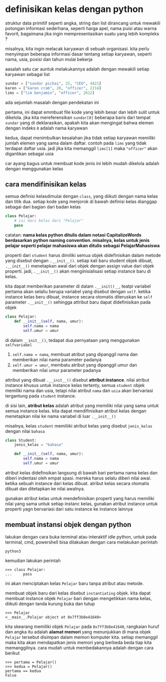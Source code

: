 # definisikan kelas dengan python

struktur data primitif seperti angka, string dan list dirancang untuk mewakili potongan informasi sederhana, seperti harga apel, nama puisi atau warna favorit, bagaimana jika ingin mempresentasikan suatu yang lebih kompleks ?

misalnya, kita ingin melacak karyawan di sebuah organisasi. kita perlu menyimpan beberapa informasi dasar tentang setiap karyawan, seperti nama, usia, posisi dan tahun mulai bekerja

aasalah satu car auntuk melakukannya adalah dengan mewakili setiap karyawan sebagai list

```python
sundar = ["sundar pichai", 25, "CEO", 4421]
karen = ["karen crab", 20, "officer", 2214]
lims = ["lim benjamin", "officer", 2612]
```

ada sejumlah masalah dengan pendekatan ini

pertama, ini dapat emmbuat file kode yang lebih besar dan lebih sulit untuk dikelola. jika kita mereferensikan ``sundar[0]`` beberapa baris dari tempat ``sundar`` yang di deklarasikan, apakah kita akan mengingat bahwa elemen dengan indeks ``0`` adalah nama karyawan

kedua, dapat menimbulkan kesalahan jika tidak setiap karyawan memiliki jumlah elemen yang sama dalam daftar. contoh pada ``lims`` yang tidak terdapat daftar usia. jadi jika kita memanggil ``lims[1]`` maka ``"officer"`` akan digantikan sebagai usia

car ayang bagus untuk membuat kode jenis ini lebih mudah dikelola adalah dengan menggunakan kelas

## cara mendifinisikan kelas

semua definisi kelasdimulai dengan ``class``, yang diikuti dengan nama kelas dan titik dua. setiap kode yang menjorok di bawah definisi kelas dianggap sebagai dari bagian dari badan kelas

```python
class Pelajar:
    # isi dari kelas dari "Pelajar"
    pass
```

catatan:
__nama kelas python ditulis dalam notasi **CapitalizeWords** berdasarkan python naming convention. misalnya, kelas untuk jenis pelajar seperti pelajar mahasiswa akan ditulis sebagai **PelajarMahasiswa**__

properti dari ``student`` harus dimiliki semua objek didefinisikan dalam metode yang disebut dengan ``.__init__()``. setiap kali baru student objek dibuat, ``.__init__()`` menetapkan awal dari objek dengan assign value dari objek properti. jadi, ``.__init__()`` akan menginisialisasi setiap instance baru di kelas.

kita dapat memberikan parameter di dalam ``.__init()__``, teatpi variabel pertama akan selaliu berupa variabel yang disebut dengan ``self``. ketika instance kelas beru dibuat, instance secara otomatis diteruskan ke ``self`` parameter ``.__init__()`` sehingga attribut baru dapat didefinisikan pada objek

```python
class Pelajar:
    def __init__(self, nama, umur):
        self.nama = nama
        self.umur = umur
```

di dalam ``__init__()``, tedapat dua pernyataan yang menggunakan ``selfvariabel``

1. ``self.nama = nama``, membuat atribut yang dipanggil nama dan memberikan nilai nama parameter padanya
2. ``self.umur = umur``, membatu atribut yang dipanggil umur dan memberikan nilai umur parameter padanya

attribut yang dibuat ``.__init__()`` disebut **attribut instance**. nilai atribut instance khusus untuk instance kelas tertenty, semua ``student`` objek memiliki nama dan usia, tetapi nilai atribut ``nama`` dan ``usia`` akan bervariasi tergantung pada ``student`` instance.

di sisi lain, **atribut kelas** adalah atribut yang memiliki nilai yang sama untuk semua instance kelas. kita dapat mendifinisikan atribut kelas dengan menetapkan nilai ke nama variabel di luar ``.__init__()``

misalnya, kelas ``student`` memiliiki atribut kelas yang disebut ``jenis_kelas`` dengan nilai ``bahasa``

```python
class Student:
    jenis_kelas = "bahasa"

    def __init__(self, nama, umur):
        self.nama = nama
        self.umur = umur
```

atribut kelas didefinsikan langsung di bawah bari pertama nama kelas dan diberi indentasi oleh empat spasi. mereka harus selalu diberi nilai awal. ketika sebuah instance dari kelas dibuat. atribut kelas secara otomatis dibuat dan ditetapkan ke nilai awalnya.

gunakan atribut kelas untuk mendefinisikan properti yang harus memiliki nilai yang sama untuk setiap instanc kelas, gunakan atribut instance untuk properti yagn bervariasi dari satu instance ke instance lainnya

## membuat instansi objek dengan python

lakukan dengan cara buka terminal atau interaktif idle python, untuk pada terminal, cmd, powershell bisa dilakukan dengan cara melakukan perintah
```
python3
```
kemudian lakukan perintah
```
>>> class Pelajar:
...     pass
```
ini akan menciptakan kelas ``Pelajar`` baru tanpa atribut atau metode.

membuat objek baru dari kelas disebut ``instantiating`` objek. kita dapat membuat instance objek ``Pelajar`` bari dengan mengetikkan nama kelas, diikuti dengan tanda kurung buka dan tutup
```
>>> Pelajar
<__main__.Pelajar object at 0x7ff3b8e41640>
```

kita skearang memiliki objek ``Pelajar`` pada ``0x7ff3b8e41640``, rangkaian huruf dan angka itu adalah **alamat memori** yang menunjukkan di mana objek ``Pelajar`` tersebut disimpan dalam memori komputer kita. setiap memanggil maka kita akan mendapatkan jenis memori yang berbeda beda tiap kita memanggilnya. cara mudah untuk membedakannya adalah dengan cara berikut

```
>>> pertama = Pelajar()
>>> kedua = Pelajar()
pertama == kedua
False
```